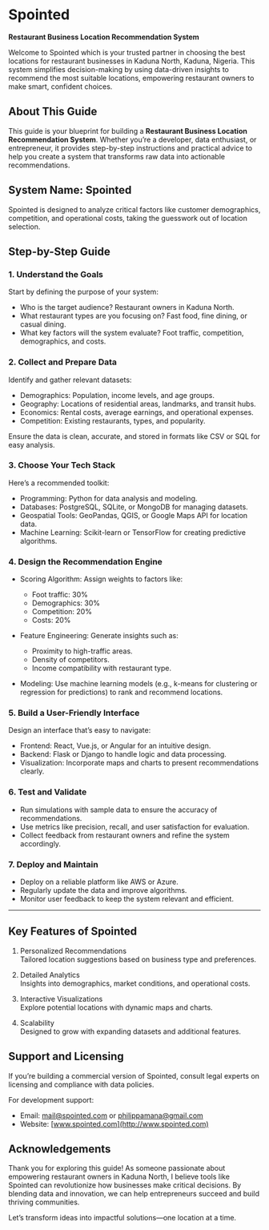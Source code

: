 # Spointed  
**Restaurant Business Location Recommendation System**  

Welcome to Spointed which is your trusted partner in choosing the best locations for restaurant businesses in Kaduna North, Kaduna, Nigeria. This system simplifies decision-making by using data-driven insights to recommend the most suitable locations, empowering restaurant owners to make smart, confident choices.  



## About This Guide  

This guide is your blueprint for building a **Restaurant Business Location Recommendation System**. Whether you’re a developer, data enthusiast, or entrepreneur, it provides step-by-step instructions and practical advice to help you create a system that transforms raw data into actionable recommendations.  



## System Name: Spointed  

Spointed is designed to analyze critical factors like customer demographics, competition, and operational costs, taking the guesswork out of location selection.  



## Step-by-Step Guide  

### 1. Understand the Goals  
Start by defining the purpose of your system:  
- Who is the target audience? Restaurant owners in Kaduna North.  
- What restaurant types are you focusing on? Fast food, fine dining, or casual dining.  
- What key factors will the system evaluate? Foot traffic, competition, demographics, and costs.  

### 2. Collect and Prepare Data  
Identify and gather relevant datasets:  
- Demographics: Population, income levels, and age groups.  
- Geography: Locations of residential areas, landmarks, and transit hubs.  
- Economics: Rental costs, average earnings, and operational expenses.  
- Competition: Existing restaurants, types, and popularity.  

Ensure the data is clean, accurate, and stored in formats like CSV or SQL for easy analysis.  

### 3. Choose Your Tech Stack  
Here’s a recommended toolkit:  
- Programming: Python for data analysis and modeling.  
- Databases: PostgreSQL, SQLite, or MongoDB for managing datasets.  
- Geospatial Tools: GeoPandas, QGIS, or Google Maps API for location data.  
- Machine Learning: Scikit-learn or TensorFlow for creating predictive algorithms.  

### 4. Design the Recommendation Engine  
- Scoring Algorithm: Assign weights to factors like:  
  - Foot traffic: 30%  
  - Demographics: 30%  
  - Competition: 20%  
  - Costs: 20%  

- Feature Engineering: Generate insights such as:  
  - Proximity to high-traffic areas.  
  - Density of competitors.  
  - Income compatibility with restaurant type.  

- Modeling: Use machine learning models (e.g., k-means for clustering or regression for predictions) to rank and recommend locations.  

### 5. Build a User-Friendly Interface  
Design an interface that’s easy to navigate:  
- Frontend: React, Vue.js, or Angular for an intuitive design.  
- Backend: Flask or Django to handle logic and data processing.  
- Visualization: Incorporate maps and charts to present recommendations clearly.  

### 6. Test and Validate  
- Run simulations with sample data to ensure the accuracy of recommendations.  
- Use metrics like precision, recall, and user satisfaction for evaluation.  
- Collect feedback from restaurant owners and refine the system accordingly.  

### 7. Deploy and Maintain  
- Deploy on a reliable platform like AWS or Azure.  
- Regularly update the data and improve algorithms.  
- Monitor user feedback to keep the system relevant and efficient.  

---

## Key Features of Spointed  

1. Personalized Recommendations  
   Tailored location suggestions based on business type and preferences.  

2. Detailed Analytics  
   Insights into demographics, market conditions, and operational costs.  

3. Interactive Visualizations  
   Explore potential locations with dynamic maps and charts.  

4. Scalability  
   Designed to grow with expanding datasets and additional features.  



## Support and Licensing  

If you’re building a commercial version of Spointed, consult legal experts on licensing and compliance with data policies.  

For development support:  
- Email: [mail@spointed.com](mailto:mail@spointed.com) or philippamana@gmail.com  
- Website: [www.spointed.com](http://www.spointed.com)



## Acknowledgements  

Thank you for exploring this guide! As someone passionate about empowering restaurant owners in Kaduna North, I believe tools like Spointed can revolutionize how businesses make critical decisions. By blending data and innovation, we can help entrepreneurs succeed and build thriving communities.  

Let’s transform ideas into impactful solutions—one location at a time.  

